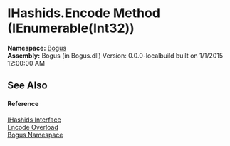 # IHashids.Encode Method (IEnumerable(Int32))
 

**Namespace:**&nbsp;<a href="N_Bogus">Bogus</a><br />**Assembly:**&nbsp;Bogus (in Bogus.dll) Version: 0.0.0-localbuild built on 1/1/2015 12:00:00 AM

## See Also


#### Reference
<a href="T_Bogus_IHashids">IHashids Interface</a><br /><a href="Overload_Bogus_IHashids_Encode">Encode Overload</a><br /><a href="N_Bogus">Bogus Namespace</a><br />